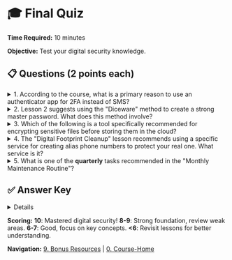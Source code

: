 # 🎓 Final Quiz

**Time Required:** 10 minutes

**Objective:** Test your digital security knowledge.

## 📋 Questions (2 points each)

<details>
  <summary>1. According to the course, what is a primary reason to use an authenticator app for 2FA instead of SMS?</summary>
  <p><b>Answer: B) To avoid SIM swapping risks.</b> The course specifically warns that SMS is vulnerable to SIM swapping attacks, making authenticator apps a more secure choice.</p>
</details>

<details>
  <summary>2. Lesson 2 suggests using the "Diceware" method to create a strong master password. What does this method involve?</summary>
  <p><b>Answer: C) Using 6-8 random words.</b> The lesson recommends this method for creating a master password that is both memorable and highly secure.</p>
</details>

<details>
  <summary>3. Which of the following is a tool specifically recommended for encrypting sensitive files before storing them in the cloud?</summary>
  <p><b>Answer: B) Cryptomator.</b> Cryptomator and VeraCrypt are mentioned as tools for encrypting files, adding a crucial layer of security to your cloud storage.</p>
</details>

<details>
  <summary>4. The "Digital Footprint Cleanup" lesson recommends using a specific service for creating alias phone numbers to protect your real one. What service is it?</summary>
  <p><b>Answer: B) Google Voice.</b> The course suggests using Google Voice for any public-facing numbers to keep your personal phone number private.</p>
</details>

<details>
  <summary>5. What is one of the <b>quarterly</b> tasks recommended in the "Monthly Maintenance Routine"?</summary>
  <p><b>Answer: C) Review social media privacy settings.</b> The routine distinguishes between monthly tasks (like updates) and deeper quarterly tasks like auditing passwords and privacy settings.</p>
</details>

## ✅ Answer Key

<details>
1 = B, 
2 = C, 
3 = B, 
4 = B, 
5 = C
</details>

**Scoring:**
**10**: Mastered digital security!
**8-9**: Strong foundation, review weak areas.
**6-7**: Good, focus on key concepts.
**<6**: Revisit lessons for better understanding.

**Navigation:** [9. Bonus Resources](9-bonus-resources.html) | [0. Course-Home](index.html)
